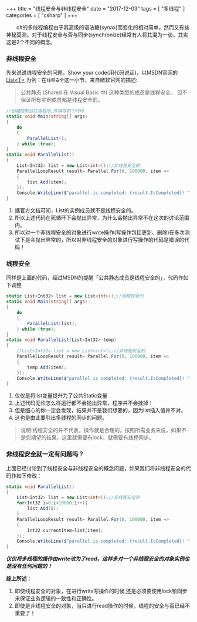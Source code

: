 +++
title = "线程安全与非线程安全"
date = "2017-12-03"
tags = [ "多线程" ]
categories = [ "csharp" ]
+++

　　c#的多线程编程由于其高级的语法糖(synax)而变化的相对简单，然而又有些神秘莫测。对于线程安全与否与同步(synchronize)经常有人将其混为一谈，其实这是2个不同的概念。
<!--more-->
### 非线程安全
先来说说线程安全的问题，Show your code(用代码说话)，以MSDN官网的
[List&lt;T&gt;](https://msdn.microsoft.com/library/6sh2ey19.aspx?f=255&MSPPError=-2147217396#Anchor_10 "点我访问")
为例：在`线程安全`这一小节，来自微软官网的描述:

> 公共静态 (Shared 在 Visual Basic 中) 这种类型的成员是线程安全。 但不保证所有实例成员都是线程安全的。

```cs
//创建控制台应用程序,并编写如下代码
static void Main(string[] args)
{
    do
    {
        ParallelList();
    } while (true);
}
static void ParallelList()
{
    List<Int32> list = new List<int>();//非线程安全的
    ParallelLoopResult result= Parallel.For(0, 100000, item =>
    {
        list.Add(item);
    });
    Console.WriteLine($"parallel is completed: {result.IsCompleted}! ");
}
```

1. 据官方文档可知，List<T>的实例成员就不是线程安全的。
2. 所以上述代码在死循环下会抛出异常，为什么会抛出异常不在这次的讨论范围内。
3. 所以对一个非线程安全的对象进行write操作(写操作包括更新、删除)在多次测试下是会抛出异常的，所以对非线程安全的对象进行写操作的代码是错误的代码！

### 线程安全
同样是上面的代码，经过MSDN的提醒「公共静态成员是线程安全的」，代码作如下调整

```cs
static List<Int32> list = new List<int>();//线程安全的
static void Main(string[] args)
{
    do
    {
        ParallelList(list);
    } while (true);
}
static void ParallelList(List<Int32> temp)
{
    //List<Int32> list = new List<int>();//非线程安全的
    ParallelLoopResult result= Parallel.For(0, 100000, item =>
    {
        temp.Add(item);
    });
    Console.WriteLine($"parallel is completed: {result.IsCompleted}! ");
}
```

1. 仅仅是将list变量提升为了公共Static变量
2. 上述代码无论怎么样运行都不会抛出异常，程序并不会挂掉！
3. 但是细心的你一定会发现，结果并不是我们想要的，因为list插入值并不对。
4. 这也是由此要引出多线程的同步的问题。
> 说明:线程安全的并不代表，操作就是合理的。按照所需业务来说，如果不是您期望的结果，这里就需要有lock，就需要有线程同步。

### 非线程安全就一定有问题吗？
上面已经讨论到了线程安全与非线程安全的概念问题，如果我们将非线程安全的代码作如下修改：

```cs
static void ParallelList()
{
    List<Int32> list = new List<int>();//非线程安全的
    for(Int32 i=0;i<10000;i++){
        list.Add(i);
    }
    ParallelLoopResult result= Parallel.For(0, 100000, item =>
    {
        Int32 currentItem=list[item];
    });
    Console.WriteLine($"parallel is completed: {result.IsCompleted}! ");
}
``` 

___仅仅将多线程的操作由write改为了read，这样多对一个非线程安全的对象实例也是没有任何问题的！___

**综上所述：**

1. 即使线程安全的对象，在进行write写操作的时候,还是必须要使用lock锁同步来保证业务逻辑的一致性和正确性。
2. 即使是非线程安全的对象，当只进行read操作的时候，线程的安全与否已经不重要了！
